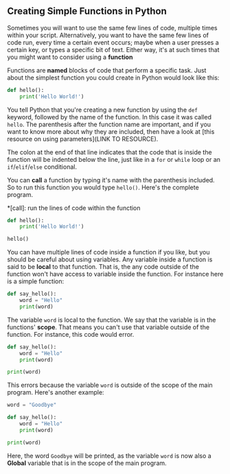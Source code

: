 ## Creating Simple Functions in Python

Sometimes you will want to use the same few lines of code, multiple times within your script. Alternatively, you want to have the same few lines of code run, every time a certain event occurs; maybe when a user presses a certain key, or types a specific bit of text. Either way, it's at such times that you might want to consider using a **function**

Functions are **named** blocks of code that perform a specific task. Just about the simplest function you could create in Python would look like this:

```python
def hello():
    print('Hello World!')
```

You tell Python that you're creating a new function by using the `def` keyword, followed by the name of the function. In this case it was called `hello`. The parenthesis after the function name are important, and if you want to know more about why they are included, then have a look at [this resource on using parameters](LINK TO RESOURCE).

The colon at the end of that line indicates that the code that is inside the function will be indented below the line, just like in a `for` or `while` loop or an `if`/`elif`/`else` conditional.

You can **call** a function by typing it's name with the parenthesis included. So to run this function you would type `hello()`. Here's the complete program.

*[call]: run the lines of code within the function

```python
def hello():
    print('Hello World!')

hello()
```

You can have multiple lines of code inside a function if you like, but you should be careful about using variables. Any variable inside a function is said to be **local** to that function. That is, the any code outside of the function won't have access to variable inside the function. For instance here is a simple function:

```python
def say_hello():
    word = "Hello"
	print(word)
```

The variable `word` is local to the function. We say that the variable is in the functions' **scope**. That means you can't use that variable outside of the function. For instance, this code would error.

```python
def say_hello():
    word = "Hello"
	print(word)

print(word)
```

This errors because the variable `word` is outside of the scope of the main program. Here's another example:

```python
word = "Goodbye"

def say_hello():
    word = "Hello"
	print(word)

print(word)
```

Here, the word `Goodbye` will be printed, as the variable `word` is now also a **Global** variable that is in the scope of the main program.



